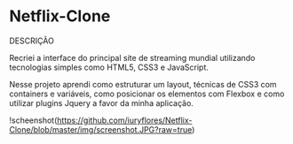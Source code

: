 # Netflix-Clone

DESCRIÇÃO

Recriei a interface do principal site de streaming mundial utilizando tecnologias simples como HTML5, CSS3 e JavaScript. 

Nesse projeto aprendi como estruturar um layout, técnicas de CSS3 com containers e variáveis, como posicionar os elementos com Flexbox e como utilizar plugins Jquery a favor da minha aplicação.

!scheenshot(https://github.com/iuryflores/Netflix-Clone/blob/master/img/screenshot.JPG?raw=true)


